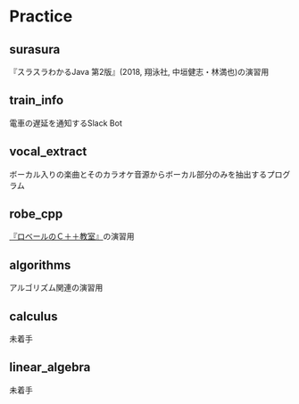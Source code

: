 ﻿# Practice
## surasura  
『スラスラわかるJava 第2版』(2018, 翔泳社, 中垣健志・林満也)の演習用    
## train_info  
電車の遅延を通知するSlack Bot    
## vocal_extract  
ボーカル入りの楽曲とそのカラオケ音源からボーカル部分のみを抽出するプログラム    
## robe_cpp  
[『ロベールのＣ＋＋教室』](http://www7b.biglobe.ne.jp/~robe/cpphtml/)の演習用    
## algorithms  
アルゴリズム関連の演習用    
## calculus  
未着手    
## linear_algebra  
未着手  


